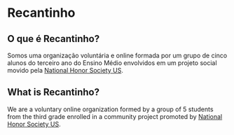 # Recantinho
## O que é Recantinho?
Somos uma organização voluntária e online formada por um grupo de cinco alunos do terceiro ano do Ensino Médio envolvidos em um projeto social movido pela [National Honor Society US](https://www.nhs.us/).
## What is Recantinho?
We are a voluntary online organization formed by a group of 5 students from the third grade enrolled in a community project promoted by [National Honor Society US](https://www.nhs.us/).
